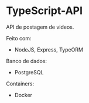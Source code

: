 # TypeScript-API
API de postagem de videos. 

Feito com:
  - NodeJS, Express, TypeORM

Banco de dados:
  - PostgreSQL

Containers:
  - Docker
